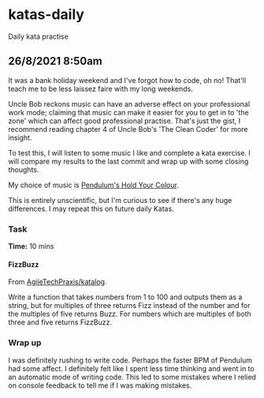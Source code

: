 # katas-daily

Daily kata practise

## 26/8/2021 8:50am

It was a bank holiday weekend and I've forgot how to code, oh no! That'll teach me to be less laissez faire with my long weekends.

Uncle Bob reckons music can have an adverse effect on your professional work mode; claiming that music can make it easier for you to get in to 'the zone' which can affect good professional practise. That's just the gist, I recommend reading chapter 4 of  Uncle Bob's 'The Clean Coder' for more insight.

To test this, I will listen to some music I like and complete a kata exercise. I will compare my results to the last commit and wrap up with some closing thoughts.

My choice of music is [Pendulum's Hold Your Colour](https://open.spotify.com/album/4FAfNNU21dqtKKhHWB2eOa?autoplay=true). 

This is entirely unscientific, but I'm curious to see if there's any huge differences. I may repeat this on future daily Katas.

### Task

**Time:** 10 mins

#### FizzBuzz

From [AgileTechPraxis/katalog](https://github.com/AgileTechPraxis/katalog).

Write a function that takes numbers from 1 to 100 and outputs them as a string, but for multiples of three returns Fizz
instead of the number and for the multiples of five returns Buzz. For numbers which are multiples of both three and five
returns FizzBuzz.

### Wrap up

I was definitely rushing to write code. Perhaps the faster BPM of Pendulum had some affect. I definitely felt like I spent less time thinking and went in to an automatic mode of writing code. This led to some mistakes where I relied on console feedback to tell me if I was making mistakes.